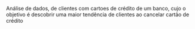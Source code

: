 Análise de dados, de clientes com cartoes de crédito de um banco, cujo o objetivo é descobrir uma maior tendência de clientes ao cancelar cartão de crédito 
